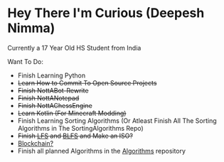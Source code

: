 # Hey There I'm Curious (Deepesh Nimma)


Currently a 17 Year Old HS Student from India

Want To Do:
* Finish Learning Python
* ~~Learn How to Commit To Open Source Projects~~
* ~~Finish NottABot-Rewrite~~
* ~~Finish NottANotepad~~
* ~~Finish NottAChessEngine~~
* ~~Learn Kotlin (For Minecraft Modding)~~
* Finish Learning Sorting Algorithms (Or Atleast Finish All The Sorting Algorithms in The SortingAlgorithms Repo)
* ~~Finish [LFS](https://linuxfromscratch.org/) and [BLFS](https://linuxfromscratch.org/blfs/) and Make an ISO?~~
* [Blockchain?](https://medium.com/crypto-currently/lets-build-the-tiniest-blockchain-e70965a248b)
* Finish all planned Algorithms in the [Algorithms](https://github.com/NottCurious/Algorithms) repository
